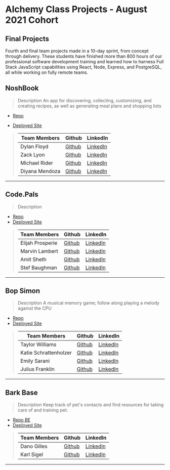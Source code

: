 # Alchemy Class Projects - August 2021 Cohort

##  Final Projects

Fourth and final team projects made in a 10-day sprint, from concept through delivery. These students have finished more than 800 hours of our professional software development training and learned how to harness Full Stack JavaScript capabilities using React, Node, Express, and PostgreSQL, all while working on fully remote teams.

## NoshBook
> Description 
An app for discovering, collecting, customizing, and creating recipes, as well as generating meal plans and shopping lists

* [Repo](https://github.com/NoshBook)

* [Deployed Site](https://noshbook.netlify.app/ )
>
>| Team Members  | Github  | LinkedIn  |
>|---|---|---|
>| Dylan Floyd| [Github](https://github.com/Dylan-Floyd)   | [LinkedIn](https://www.linkedin.com/in/dylan-c-floyd/)   |
>|  Zack Lyon | [Github](https://github.com/ZackLyon)   | [LinkedIn](https://www.linkedin.com/in/zacklyon/)   |
>| Michael Rider |[Github](https://github.com/MikepdXRider)  | [LinkedIn](https://www.linkedin.com/in/mikepdxrider/)  |
>| Diyana Mendoza | [Github](https://github.com/diyanamendoza) | [LinkedIn](https://www.linkedin.com/in/diyana-mendoza-price/) |


----------------------
## Code.Pals
> Description 


* [Repo](https://github.com/code-pals)
* [Deployed Site](https://codepals.netlify.app/ )
>
>| Team Members  | Github  | LinkedIn  |
>|---|---|---|
>| Elijah Prosperie| [Github](https://github.com/ProsperieEli)   | [LinkedIn](https://www.linkedin.com/in/elijahprosperie/)   |
>|  Marvin Lambert | [Github](https://github.com/franklyhollywood)   | [LinkedIn](https://www.linkedin.com/in/marvinlambert/)   |
>|  Amit Sheth |[Github](https://github.com/AmitSheth9)  | [LinkedIn](https://www.linkedin.com/in/amitsheth9/)  |
>| Stef Baughman| [Github](https://github.com/HonduranCoder) | [LinkedIn](https://www.linkedin.com/in/estefani-baughman/) |


----------------------
## Bop Simon
> Description 
A musical memory game; follow along playing a melody against the CPU 


* [Repo](https://github.com/bop-simon)
* [Deployed Site](https://bop-simon-prod.netlify.app/)
>
>| Team Members  | Github  | LinkedIn  |
>|---|---|---|
>|Taylor Williams | [Github](https://github.com/taylor-c-williams)   | [LinkedIn](https://www.linkedin.com/in/taylor-c-williams/)   |
>|Katie Schrattenholzer | [Github](https://github.com/k-schrattenholzer)   | [LinkedIn](https://www.linkedin.com/in/k-schrattenholzer/)   |
>|Emily Sarani |[Github](https://github.com/EmilyDSarani)  | [LinkedIn](https://www.linkedin.com/in/emily-sarani-2b3074135/)  |
>| Julius Franklin| [Github](https://github.com/coding-neophyte) | [LinkedIn](https://www.linkedin.com/in/juliusfranklin88/) |

----------------------
## Bark Base
> Description 
Keep track of pet's contacts and find resources for taking care of and training pet.


* [Repo BE](https://github.com/Bark-Base)
* [Deployed Site](https://barkbase.netlify.app/)
>
>| Team Members  | Github  | LinkedIn  |
>|---|---|---|
>| Dano Gilles | [Github](https://github.com/DanielRGilles)   | [LinkedIn](https://www.linkedin.com/in/daniel-gilles/)   |
>|  Karl Sigel| [Github](https://github.com/KDSigel)   | [LinkedIn](https://www.linkedin.com/in/developer-karl/)   |

----------------------
